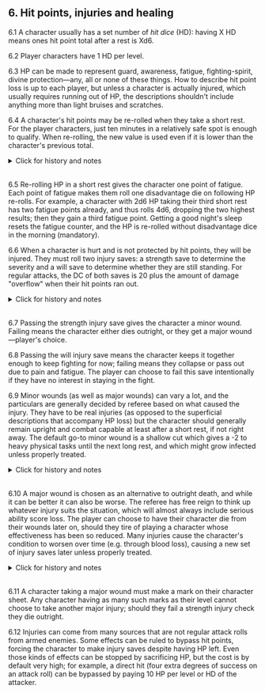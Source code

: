 <h2>6. Hit points, injuries and healing</h2>

6.1 A character usually has a set number of _hit dice_ (HD): having X HD means ones hit point total after a rest is Xd6.

6.2 Player characters have 1 HD per level.

6.3 HP can be made to represent guard, awareness, fatigue, fighting-spirit, divine protection—any, all or none of these things. How to describe hit point loss is up to each player, but unless a character is actually injured, which usually requires running out of HP, the descriptions shouldn't include anything more than light bruises and scratches.

6.4 A character's hit points may be re-rolled when they take a short rest. For the player characters, just ten minutes in a relatively safe spot is enough to qualify. When re-rolling, the new value is used even if it is lower than the character's previous total.

<details><summary markdown="span">Click for history and notes</summary>
In Maastricht '18, we had several situations where one of the players wanted to take a short rest while others would prefer not to re-roll their HP, with suggestions like "we run up and down the stairs to avoid resting". We played it strict as "if someone rests, everyone rests", while the _tough fucker_ initiation (_cf_ 7.2) allowed a character to avoid re-rolling. However, it seems weird that anyone would want to avoid resting, so 6.4 was changed to give everyone the choice of re-rolling.

In Dungeon Crawl '22, there was some confusion in the first few sessions around whether the new value had to be used or not. The group eventually decided that the new value must be used.
</details><br/>

6.5 Re-rolling HP in a short rest gives the character one point of fatigue. Each point of fatigue makes them roll one disadvantage die on following HP re-rolls. For example, a character with 2d6 HP taking their third short rest has two fatigue points already, and thus rolls 4d6, dropping the two highest results; then they gain a third fatigue point. Getting a good night's sleep resets the fatigue counter, and the HP is re-rolled without disadvantage dice in the morning (mandatory).


6.6 When a character is hurt and is not protected by hit points, they will be injured. They must roll two injury saves: a strength save to determine the severity and a will save to determine whether they are still standing. For regular attacks, the DC of both saves is 20 plus the amount of damage "overflow" when their hit points ran out.

<details><summary markdown="span">Click for history and notes</summary>
The injury rules are a natural result of wanting characters with hit points being protected from injury, but not wanting characters go instantly from fighting fit to dead at 0 hit points. The original implementation is from [Eero Tuovinen](http://story-games.com/forums/discussion/comment/463440/#Comment_463440).
</details><br/>

6.7 Passing the strength injury save gives the character a minor wound. Failing means the character either dies outright, or they get a major wound—player's choice.

6.8 Passing the will injury save means the character keeps it together enough to keep fighting for now; failing means they collapse or pass out due to pain and fatigue. The player can choose to fail this save intentionally if they have no interest in staying in the fight.

6.9 Minor wounds (as well as major wounds) can vary a lot, and the particulars are generally decided by referee based on what caused the injury. They have to be real injuries (as opposed to the superficial descriptions that accompany HP loss) but the character should generally remain upright and combat capable at least after a short rest, if not right away. The default go-to minor wound is a shallow cut which gives a -2 to heavy physical tasks until the next long rest, and which might grow infected unless properly treated.

<details><summary markdown="span">Click for history and notes</summary>
Partway through the Overgrown Cathedral, Natalie started using a GM-side system for randomising minor injury effects, consisting of permanent stat loss and "recovery marks" which can be erased when resting to make an extra improvement roll. The plan is to use the system for a while and then evaluate.
</details><br/>

6.10 A major wound is chosen as an alternative to outright death, and while it can be better it can also be worse. The referee has free reign to think up whatever injury suits the situation, which will almost always include serious ability score loss. The player can choose to have their character die from their wounds later on, should they tire of playing a character whose effectiveness has been so reduced. Many injuries cause the character's condition to worsen over time (e.g. through blood loss), causing a new set of injury saves later unless properly treated.

<details><summary markdown="span">Click for history and notes</summary>

The discussion leading to the decision of giving the ref "free reign to think up whatever injury" can be found [here](http://story-games.com/forums/discussion/comment/476092/#Comment_476092).
</details><br/>

6.11 A character taking a major wound must make a mark on their character sheet. Any character having as many such marks as their level cannot choose to take another major injury; should they fail a strength injury check they die outright.

6.12 Injuries can come from many sources that are not regular attack rolls from armed enemies. Some effects can be ruled to bypass hit points, forcing the character to make injury saves despite having HP left. Even those kinds of effects can be stopped by sacrificing HP, but the cost is by default very high; for example, a direct hit (four extra degrees of success on an attack roll) can be bypassed by paying 10 HP per level or HD of the attacker.

